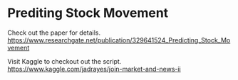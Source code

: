 # Prediting Stock Movement

Check out the paper for details.
https://www.researchgate.net/publication/329641524_Predicting_Stock_Movement

Visit Kaggle to checkout out the script.
https://www.kaggle.com/jadrayes/join-market-and-news-ii
